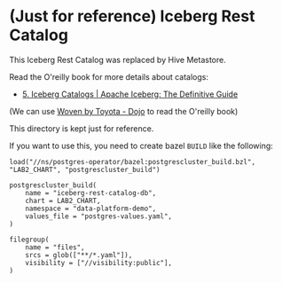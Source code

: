 # (Just for reference) Iceberg Rest Catalog

This Iceberg Rest Catalog was replaced by Hive Metastore.

Read the O'reilly book for more details about catalogs:

- [5. Iceberg Catalogs | Apache Iceberg: The Definitive Guide](https://learning.oreilly.com/library/view/apache-iceberg-the/9781098148614/ch05.html#introduction)

(We can use [Woven by Toyota - Dojo](https://sites.google.com/tri-ad.global/tri-ad-intranet/global-content/dojo) to read
the O'reilly book)

This directory is kept just for reference.

If you want to use this, you need to create bazel `BUILD` like the following:

```BUILD.bazel
load("//ns/postgres-operator/bazel:postgrescluster_build.bzl", "LAB2_CHART", "postgrescluster_build")

postgrescluster_build(
    name = "iceberg-rest-catalog-db",
    chart = LAB2_CHART,
    namespace = "data-platform-demo",
    values_file = "postgres-values.yaml",
)

filegroup(
    name = "files",
    srcs = glob(["**/*.yaml"]),
    visibility = ["//visibility:public"],
)
```

